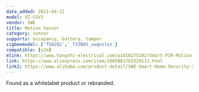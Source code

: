 ```yaml
---
date_added: 2021-04-12
model: XZ-CGV3 
vendor: SWE
title: Motion Sensor
category: sensor
supports: occupancy, battery, tamper
zigbeemodel: ['TS0202','_TYZB01_vwqnz1sn']
compatible: [z2m]
mlink: https://www.hongshi-electrical.com/pid18275102/Smart-PIR-Motion-Sensor-Zigbee-Intelligent-Home-Security-Wifi-Motion-Sensor-PIR-Motion-Detector-Wireless-Sensors.htm
link: https://www.aliexpress.com/item/1005001763329111.html
link2: https://www.alibaba.com/product-detail/SWE-Smart-Home-Security-Zigbee-Intelligent_1600082156196.html
---
```


Found as a whitelabel product or rebranded.
